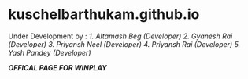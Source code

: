 # kuschelbarthukam.github.io
Under Development by : 
<i>1. Altamash Beg (Developer)
<i>2. Gyanesh Rai (Developer)
<i>3. Priyansh Neel (Developer)
<i>4. Priyansh Rai (Developer)
<i>5. Yash Pandey (Developer)

<b> OFFICAL PAGE FOR WINPLAY
